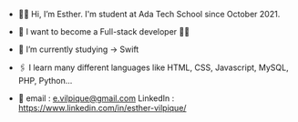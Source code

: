 - 👋🏾 Hi, I’m Esther. I'm student at Ada Tech School since October 2021. 
- 💜 I want to become a Full-stack developer ✌🏾
- 🌱 I’m currently studying -> Swift
- 🖇 I learn many different languages like HTML, CSS, Javascript, MySQL, PHP, Python...

- 📧
  email : e.vilpique@gmail.com
  LinkedIn : https://www.linkedin.com/in/esther-vilpique/

<!---
EstherVlp/EstherVlp is a ✨ special ✨ repository because its `README.md` (this file) appears on your GitHub profile.
You can click the Preview link to take a look at your changes.
--->
